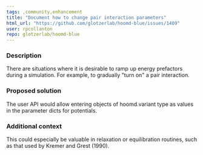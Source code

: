```yaml
---
tags: ,community,enhancement
title: "Document how to change pair interaction parameters"
html_url: "https://github.com/glotzerlab/hoomd-blue/issues/1409"
user: rpcollanton
repo: glotzerlab/hoomd-blue
---
```


### Description

There are situations where it is desirable to ramp up energy prefactors during a simulation. For example, to gradually "turn on" a pair interaction. 

### Proposed solution

The user API would allow entering objects of hoomd.variant type as values in the parameter dicts for potentials.

### Additional context

This could especially be valuable in relaxation or equilibration routines, such as that used by Kremer and Grest (1990). 
